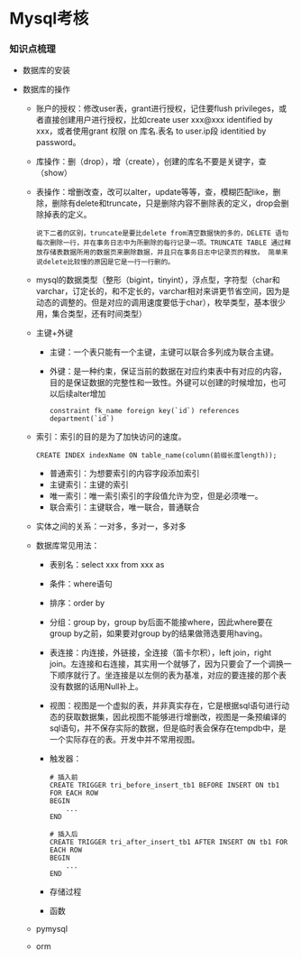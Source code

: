 # Mysql考核

### 知识点梳理

- 数据库的安装

- 数据库的操作

  - 账户的授权：修改user表，grant进行授权，记住要flush privileges，或者直接创建用户进行授权，比如create user xxx@xxx identified by xxx，或者使用grant 权限 on 库名.表名 to user.ip段 identitied by password。


  - 库操作：删（drop），增（create），创建的库名不要是关键字，查（show）

  - 表操作：增删改查，改可以alter，update等等，查，模糊匹配like，删除，删除有delete和truncate，只是删除内容不删除表的定义，drop会删除掉表的定义。

    ```
    说下二者的区别，truncate是要比delete from清空数据快的多的，DELETE 语句每次删除一行，并在事务日志中为所删除的每行记录一项。TRUNCATE TABLE 通过释放存储表数据所用的数据页来删除数据，并且只在事务日志中记录页的释放。 简单来说delete比较慢的原因是它是一行一行删的。
    ```

  - mysql的数据类型（整形（bigint，tinyint），浮点型，字符型（char和varchar，订定长的，和不定长的，varchar相对来讲更节省空间，因为是动态的调整的。但是对应的调用速度要低于char），枚举类型，基本很少用，集合类型，还有时间类型）

  - 主键+外键

    - 主键：一个表只能有一个主键，主键可以联合多列成为联合主键。

    - 外键：是一种约束，保证当前的数据在对应约束表中有对应的内容，目的是保证数据的完整性和一致性。外键可以创建的时候增加，也可以后续alter增加

      ```mysql
      constraint fk_name foreign key(`id`) references department(`id`)
      ```

  - 索引：索引的目的是为了加快访问的速度。

    ```mysql
    CREATE INDEX indexName ON table_name(column(前缀长度length)); 
    ```

    - 普通索引：为想要索引的内容字段添加索引
    - 主键索引：主键的索引
    - 唯一索引：唯一索引索引的字段值允许为空，但是必须唯一。
    - 联合索引：主键联合，唯一联合，普通联合

  - 实体之间的关系：一对多，多对一，多对多

  - 数据库常见用法：

    - 表别名：select xxx from xxx as 

    - 条件：where语句

    - 排序：order by

    - 分组：group by，group by后面不能接where，因此where要在group by之前，如果要对group by的结果做筛选要用having。

    - 表连接：内连接，外链接，全连接（笛卡尔积），left join，right join。左连接和右连接，其实用一个就够了，因为只要会了一个调换一下顺序就行了。坐连接是以左侧的表为基准，对应的要连接的那个表没有数据的话用Null补上。

    - 视图：视图是一个虚拟的表，并非真实存在，它是根据sql语句进行动态的获取数据集，因此视图不能够进行增删改，视图是一条预编译的sql语句，并不保存实际的数据，但是临时表会保存在tempdb中，是一个实际存在的表。开发中并不常用视图。

    - 触发器：

      ```mysql
      # 插入前
      CREATE TRIGGER tri_before_insert_tb1 BEFORE INSERT ON tb1 FOR EACH ROW
      BEGIN
          ...
      END

      # 插入后
      CREATE TRIGGER tri_after_insert_tb1 AFTER INSERT ON tb1 FOR EACH ROW
      BEGIN
          ...
      END
      ```

    - 存储过程

    - 函数

  - pymysql

  - orm

